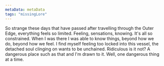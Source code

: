 ```yaml
---
metaData: metaData
tags: "missingLore"
---
```


So strange these days that have passed after travelling through the Outer Edge, everything feels so limited. Feeling, sensations, knowing. It's all so constrained. When I was there I was able to know things, beyond how we do, beyond how we feel. I find myself feeling too locked into this vessel, the detached soul clinging on wants to be unchained. 
Ridiculous is it not? A dangerous place such as that and I'm drawn to it. 
Well, one dangerous thing at a time.